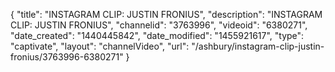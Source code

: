 {
    "title": "INSTAGRAM CLIP: JUSTIN FRONIUS",
    "description": "INSTAGRAM CLIP: JUSTIN FRONIUS",
    "channelid": "3763996",
    "videoid": "6380271",
    "date_created": "1440445842",
    "date_modified": "1455921617",
    "type": "captivate",
    "layout": "channelVideo",
    "url": "\/ashbury\/instagram-clip-justin-fronius\/3763996-6380271"
}